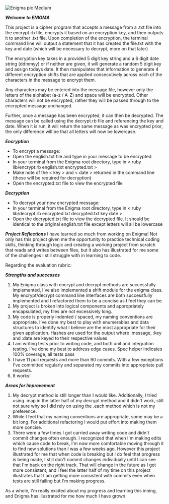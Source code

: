 ![Enigma pic Medium](https://user-images.githubusercontent.com/109649285/201985492-f5d62df9-4038-49b0-a735-59c954c0e9d4.jpeg)

***Welcome to ENIGMA***
                                                                                               
This project is a cipher program that accepts a message from a .txt file into the encrypt.rb file, encrypts it based on an encryption key, and then outputs it to another .txt file. Upon completion of the encryption, the terminal command line will output a statement that it has created the file.txt with the key and date (which will be necessary to decrypt, more on that later)

The encryption key takes in a provided 5 digit key string and a 6 digit date string (ddmmyy) or if neither are given, it will generate a random 5 digit key and assign todays date. It then manipulates that information to generate 4 different encryption shifts that are applied consecutively across each of the characters in the message to encrypt them. 

Any characters may be entered into the message file, however only the letters of the alphabet (a-z / A-Z) and space will be encrypted. Other characters will not be encrypted, rather they will be passed through to the encrypted message unchanged. 

Further, once a message has been encrypted, it can then be decrypted. The message can be called using the decrypt.rb file and referencing the key and date. When it is run, it will return the same message as was encrypted prior, the only difference will be that all letters will now be lowercase.

***Encryption***
* To encrypt a message: 
* Open the english.txt file and type in your message to be encrypted
* In your terminal from the Enigma root directory, type in < ruby lib/encrypt.rb english.txt encrypted.txt >
* Make note of the < key > and < date > returned in the command line (these will be required for decryption)
* Open the encrypted.txt file to view the encrypted file

***Decryption***
* To decrypt your now encrypted message:
* In your terminal from the Enigma root directory, type in < ruby lib/decrypt.rb encrypted.txt decrypted.txt key date >
* Open the decrypted.txt file to view the decrypted file. It should be identical to the original english.txt file except letters will all be lowercase
  
***Project Reflections***
I have learned so much from working on Enigma! Not only has this project given me the opportunity to practice technical coding skills, thinking through logic and creating a working project from scratch that reads and writes between files, but it also has illustrated for me some of the challenges I still struggle with in learning to code. 
  
Regarding the evaluation rubric:
  
***Strengths and successes***  
1. My Enigma class with encrypt and decrypt methods are successfully implemented, I've also implemented a shift module for the enigma class. My encrypt/decrypt command line interfaces are both successfully implemented and I refactored them to be a concise as I feel they can be.
2. My project is broken into logical components and appropriately encapsulated, my files are not excessively long. 
3. My code is properly indented / spaced, my naming conventions are appropriate. I've done my best to play with enumerables and data structures to identify what I believe are the most appropriate for their given application. Hashes are used for the output where :message, :key and :date are keyed to their respective values
4. I am writing tests prior to writing code, and both unit and integration testing. I've done my best to address edge cases. Spec helper indicates 100% coverage, all tests pass
5. I have 11 pull requests and more than 90 commits. With a few exceptions I've committed regularly and separated my commits into appropriate pull requests. 
6. It works!

***Areas for Improvement***
1. My decrypt method is still longer than I would like. Additionally, I tried using .map in the latter half of my decrypt method and it didn't work, still not sure why so I did rely on using the .each method which is not my preference. 
2. While I feel that my naming conventions are appropriate, some may be a bit long. For additional refactoring I would put effort into making them more concise.
3. There were a few times I got carried away writing code and didn't commit changes often enough. I recognized that when I'm making edits which cause code to break, I'm now more comfortable moving through it to find new solutions than I was a few weeks ago. However this project illustrated for me that when code is breaking but I do feel that progress is being made, I still don't commit changes individually until I can see that I'm back on the right track. That will change in the future as I get more consistent, and I feel the latter half of my time on this project illustrates that I am getting more consistent with commits even when tests are still failing but I'm making progress.

As a whole, I'm really excited about my progress and learning this inning, and Enigma has illustrated for me how much I have grown. 
